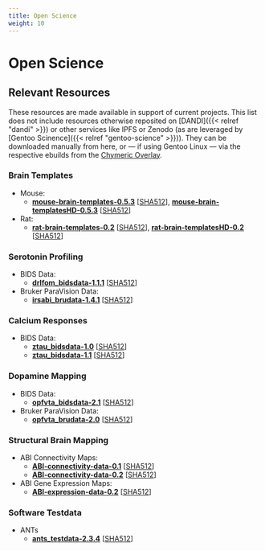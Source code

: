 ```yaml
---
title: Open Science
weight: 10
---
```


# Open Science

## Relevant Resources

These resources are made available in support of current projects.
This list does not include resources otherwise reposited on [DANDI]({{< relref "dandi" >}}) or other services like IPFS or Zenodo (as are leveraged by [Gentoo Scinence]({{< relref "gentoo-science" >}})).
They can be downloaded manually from here, or — if using Gentoo Linux — via the respective ebuilds from the [Chymeric Overlay](https://github.com/TheChymera/overlay).

### Brain Templates

* Mouse:
    * **[mouse-brain-templates-0.5.3](http://chymera.eu/distfiles/mouse-brain-templates-0.5.3.tar.xz)** \[[SHA512](http://chymera.eu/distfiles/mouse-brain-templates-0.5.3.sha512)\], **[mouse-brain-templatesHD-0.5.3](http://chymera.eu/distfiles/mouse-brain-templatesHD-0.5.3.tar.xz)** \[[SHA512](http://chymera.eu/distfiles/mouse-brain-templatesHD-0.5.3.sha512)\]
* Rat:
    * **[rat-brain-templates-0.2](http://chymera.eu/distfiles/rat-brain-templates-0.2.tar.xz)** \[[SHA512](http://chymera.eu/distfiles/rat-brain-templates-0.2.sha512)\], **[rat-brain-templatesHD-0.2](http://chymera.eu/distfiles/rat-brain-templatesHD-0.2.tar.xz)** \[[SHA512](http://chymera.eu/distfiles/rat-brain-templatesHD-0.2.sha512)\]

### Serotonin Profiling

* BIDS Data:
    * **[drlfom_bidsdata-1.1.1](http://chymera.eu/distfiles/drlfom_bidsdata-1.1.1.tar.xz)** \[[SHA512](http://chymera.eu/distfiles/drlfom_bidsdata-1.1.1.sha512)\]
* Bruker ParaVision Data:
    * **[irsabi_brudata-1.4.1](http://chymera.eu/distfiles/irsabi_brudata-1.4.1.tar.xz)** \[[SHA512](http://chymera.eu/distfiles/irsabi_brudata-1.4.1.sha512)\]

### Calcium Responses

* BIDS Data:
    * **[ztau_bidsdata-1.0](http://chymera.eu/distfiles/ztau_bidsdata-1.0.tar.xz)** \[[SHA512](http://chymera.eu/distfiles/ztau_bidsdata-1.0.sha512)\]
    * **[ztau_bidsdata-1.1](http://chymera.eu/distfiles/ztau_bidsdata-1.1.tar.xz)** \[[SHA512](http://chymera.eu/distfiles/ztau_bidsdata-1.1.sha512)\]

### Dopamine Mapping

* BIDS Data:
    * **[opfvta_bidsdata-2.1](http://chymera.eu/distfiles/opfvta_bidsdata-2.1.tar.xz)** \[[SHA512](http://chymera.eu/distfiles/opfvta_bidsdata-2.1.sha512)\]
* Bruker ParaVision Data:
    * **[opfvta_brudata-2.0](http://chymera.eu/distfiles/opfvta_brudata-2.0.tar.xz)** \[[SHA512](http://chymera.eu/distfiles/opfvta_brudata-2.0.sha512)\]

### Structural Brain Mapping

* ABI Connectivity Maps:
    * **[ABI-connectivity-data-0.1](http://chymera.eu/distfiles/ABI-connectivity-data-0.1.tar.xz)** \[[SHA512](http://chymera.eu/distfiles/ABI-connectivity-data-0.1.sha512)\]
    * **[ABI-connectivity-data-0.2](http://chymera.eu/distfiles/ABI-connectivity-data-0.2.tar.xz)** \[[SHA512](http://chymera.eu/distfiles/ABI-connectivity-data-0.2.sha512)\]
* ABI Gene Expression Maps:
    * **[ABI-expression-data-0.2](http://chymera.eu/distfiles/ABI-expression-data-0.2.tar.xz)** \[[SHA512](http://chymera.eu/distfiles/ABI-expression-data-0.2.sha512)\]

### Software Testdata

* ANTs
    * **[ants_testdata-2.3.4](http://chymera.eu/distfiles/ants_testdata-2.3.4.tar.xz)** \[[SHA512](http://chymera.eu/distfiles/ants_testdata-2.3.4.sha512)\]
